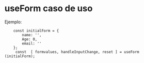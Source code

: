 # useForm caso de uso 

Ejemplo:
```
    const initialForm = {
        name: '',
        Age: 0,
        email: '' 
    };
     const  [ formvalues, handleInputChange, reset ] = useForm (initialForm); 
  ```   